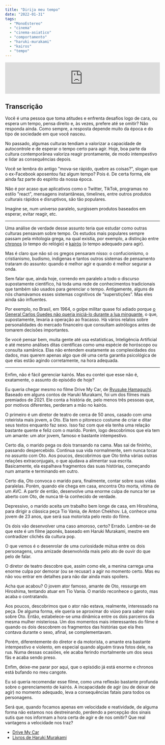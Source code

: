 ```yaml
---
title: "Dirija meu tempo"
date: "2022-01-31"
tags: 
  - "MonoEstereo"
  - "cinema"
  - "cinema-asiatico"
  - "comportamento"
  - "haruki-murakami"
  - "kairos"
  - "tempo"
---
```


<iframe src="https://anchor.fm/monoestereo/embed/episodes/Dirija-meu-tempo-e1dn9us" height="102px" width="100%" frameborder="0" scrolling="no"></iframe>

## Transcrição

Você é uma pessoa que toma atitudes e enfrenta desafios logo de cara, ou espera um tempo, pensa direito e, às vezes, prefere até se omitir? Não responda ainda. Como sempre, a resposta depende muito da época e do tipo de sociedade em que você nasceu.

No passado, algumas culturas tendiam a valorizar a capacidade de autocontrole e de esperar o tempo certo para agir. Hoje, boa parte da cultura contemporânea valoriza reagir prontamente, de modo intempestivo e lidar as consequências depois.

Você se lembra do antigo "mova-se rápido, quebre as coisas?", slogan que o ex-Facebook aposentou faz algum tempo? Pois é. De certa forma, ele ainda faz parte do espírito da nossa época.

Não é por acaso que aplicativos como o Twitter, TikTok, programas no estilo "react", mensagens instantâneas, timelines, entre outros produtos culturais rápidos e disruptivos, são tão populares.

Imagine se, num universo paralelo, surgissem produtos baseados em esperar, evitar reagir, etc.

* * *

Uma análise de verdade desse assunto teria que estudar como outras culturas pensavam sobre tempo. Os estudos mais populares sempre passam pela mitologia grega, na qual existia, por exemplo, a distinção entre [chronos](https://pt.wikipedia.org/wiki/Chronos) (o tempo do relógio) e [kairós](https://pt.wikipedia.org/wiki/Kair%C3%B3s) (o tempo adequado para agir).

Mas é claro que não só os gregos pensaram nisso: o confucionismo, o cristianismo, budismo, indígenas e tantos outros sistemas de pensamento trataram do assunto: quando é melhor agir e quando é melhor segurar a onda.

Sem falar que, ainda hoje, correndo em paralelo a todo o discurso supostamente científico, há toda uma rede de conhecimentos tradicionais que também são usados para gerenciar o tempo. Antigamente, alguns de nós chamávamos esses sistemas cognitivos de “superstições”. Mas eles ainda são influentes.

Por exemplo, no Brasil, em 1964, o golpe militar quase foi adiado porque [o General Carlos Guedes não queria iniciá-lo durante a lua minguante](https://youtu.be/zF2qH4Cdals?t=500), o que, supostamente, levaria a operação ao fracasso. Há vários relatos sobre personalidades do mercado financeiro que consultam astrólogos antes de tomarem decisões importantes.

Se você pensar bem, muita gente até usa estatísticas, Inteligência Artificial e até mesmo análises ditas científicas como uma espécie de horóscopo ou consulta xamânica. Elas não entendem exatamente as complexidades dos dados, mas querem apenas algo que dê uma certa garantia psicológica de que elas estão agindo corretamente, na hora adequada.

* * *

Enfim, não é fácil gerenciar kairós. Mas eu contei que esse não é, exatamente, o assunto do episódio de hoje?

Eu queria chegar mesmo no filme Drive My Car, de [Ryusuke Hamaguchi](https://en.wikipedia.org/wiki/Ryusuke_Hamaguchi). Baseado em alguns contos de Haruki Murakami, foi um dos filmes mais premiados de 2021. Ele conta a história de, pelo menos três pessoas que, por motivos diferentes, perderam a mão no kairós.

O primeiro é um diretor de teatro de cerca de 50 anos, casado com uma roteirista mais jovem, a Oto. Ela tem o pitoresco costume de criar e ditar seus textos enquanto faz sexo. Isso faz com que ela tenha uma relação bastante quente e feliz com o marido. Porém, logo descobrimos que ela tem um amante: um ator jovem, famoso e bastante intempestivo.

Certo dia, o marido pega os dois transando na cama. Mas sai de fininho, passando despercebido. Continua sua vida normalmente, sem nunca tocar no assunto com Oto. Aos poucos, descobrimos que Oto tinha várias outras relações extraconjugais, o que ajudava a alimentar sua escrita. Basicamente, ela espalhava fragmentos das suas histórias, começando num amante e terminando em outro.

Certo dia, Oto convoca o marido para, finalmente, contar sobre suas vidas paralelas. Porém, quando ele chega em casa, encontra Oto morta, vítima de um AVC. A partir de então, desenvolve uma enorme culpa de nunca ter se aberto com Oto, de nunca tê-la conhecido de verdade.

Depressivo, o marido aceita um trabalho bem longe de casa, em Hiroshima, para dirigir a clássica peça Tio Vania, de Anton Chekhov. Lá, conhece uma jovem de 23 anos, que será sua motorista pelo resto do filme.

Os dois vão desenvolver uma caso amoroso, certo? Errado. Lembre-se de que este é um filme japonês, baseado em Haruki Murakami, mestre em contradizer clichês da cultura pop.

O que vemos é o desenrolar de uma curiosidade mútua entre os dois personagens, uma amizade desenvolvida mais pelo ato de ouvir do que pelo de falar.

O diretor de teatro descobre que, assim como ele, a menina carrega uma enorme culpa por demorar (ou se recusar) a agir no momento certo. Mas eu não vou entrar em detalhes para não dar ainda mais spoilers.

Acha que acabou? O jovem ator famoso, amante de Oto, ressurge em Hiroshima, tentando atuar em Tio Vania. O marido reconhece o garoto, mas acaba o contratando.

Aos poucos, descobrimos que o ator não estava, realmente, interessado na peça. De alguma forma, ele queria se aproximar do viúvo para saber mais sobre Oto. Então, estabelece-se uma dinâmica entre os dois parceiros da mesma mulher misteriosa. Um dos momentos mais interessantes do filme é quando os dois descobrem os fragmentos das histórias que ela lhes contava durante o sexo, afinal, se complementavam.

Porém, diferentemente do diretor e da motorista, o amante era bastante intempestivo e violento, em especial quando alguém tirava fotos dele, na rua. Numa dessas ocasiões, ele acaba ferindo mortalmente um dos seus fãs e acaba sendo preso.

Enfim, deixe-me parar por aqui, que o episódio já está enorme e chronos está bufando no meu cangote.

Eu só queria recomendar esse filme, como uma reflexão bastante profunda sobre o gerenciamento de kairós. A incapacidade de agir (ou de deixar de agir) no momento adequado, leva a consequências fatais para todos os personagens.

Será que, quando focamos apenas em velocidade e reatividade, de alguma forma não estamos nos destreinando, perdendo a percepção dos sinais sutis que nos informam a hora certa de agir e de nos omitir? Que real vantagens a velocidade nos traz?

- [Drive My Car](https://en.wikipedia.org/wiki/Drive_My_Car_(film))
- [Livros de Haruki Murakami](https://www.amazon.com.br/s?k=haruki+murakami&crid=3FOYEUZI2IJ3&sprefix=haruki%2Caps%2C300&linkCode=ll2&tag=eduf-20&linkId=11c24ae7e1d7e7c224ef83b00147834e&language=pt_BR&ref_=as_li_ss_tl)
